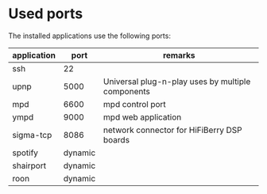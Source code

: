 # Used ports

The installed applications use the following ports:

| application | port | remarks | 
| --- | --- | --- |
| ssh | 22 | |
| upnp | 5000 | Universal plug-n-play uses by multiple components |
| mpd | 6600 | mpd control port |
| ympd |9000| mpd web application |
| sigma-tcp | 8086 | network connector for HiFiBerry DSP boards |
| spotify | dynamic | |
| shairport | dynamic | |
| roon | dynamic | |
